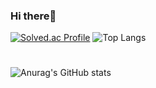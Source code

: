 ### Hi there👋
[![Solved.ac Profile](http://mazassumnida.wtf/api/generate_badge?boj=emrdyd000)](https://solved.ac/emrdyd000)
![Top Langs](https://github-readme-stats.vercel.app/api/top-langs/?username=EomDeukyong&layout=compact&theme=onedark)
#
![Anurag's GitHub stats](https://github-readme-stats.vercel.app/api?username=EomDeukyong&show_icons=true&theme=radical)

